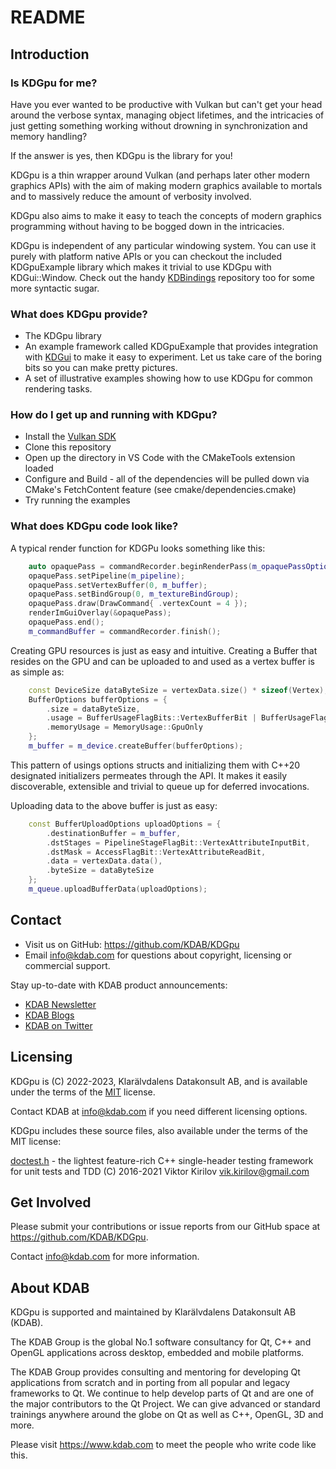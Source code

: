 # README

## Introduction

### Is KDGpu for me?

Have you ever wanted to be productive with Vulkan but can't get your head around the verbose
syntax, managing object lifetimes, and the intricacies of just getting something working without
drowning in synchronization and memory handling?

If the answer is yes, then KDGpu is the library for you!

KDGpu is a thin wrapper around Vulkan (and perhaps later other modern graphics APIs) with
the aim of making modern graphics available to mortals and to massively reduce the amount
of verbosity involved.

KDGpu also aims to make it easy to teach the concepts of modern graphics programming without
having to be bogged down in the intricacies.

KDGpu is independent of any particular windowing system. You can use it purely with platform
native APIs or you can checkout the included KDGpuExample library which makes it trivial to
use KDGpu with KDGui::Window. Check out the handy [KDBindings](https://github.com/KDAB/KDBindings)
repository too for some more syntactic sugar.

### What does KDGpu provide?

- The KDGpu library
- An example framework called KDGpuExample that provides integration with [KDGui](https://github.com/KDAB/KDUtils)
  to make it easy to experiment. Let us take care of the boring bits so you can make pretty pictures.
- A set of illustrative examples showing how to use KDGpu for common rendering tasks.

### How do I get up and running with KDGpu?

- Install the [Vulkan SDK](https://vulkan.lunarg.com/)
- Clone this repository
- Open up the directory in VS Code with the CMakeTools extension loaded
- Configure and Build - all of the dependencies will be pulled down via CMake's FetchContent feature
  (see cmake/dependencies.cmake)
- Try running the examples

### What does KDGpu code look like?

A typical render function for KDGPu looks something like this:

```cpp
    auto opaquePass = commandRecorder.beginRenderPass(m_opaquePassOptions);
    opaquePass.setPipeline(m_pipeline);
    opaquePass.setVertexBuffer(0, m_buffer);
    opaquePass.setBindGroup(0, m_textureBindGroup);
    opaquePass.draw(DrawCommand{ .vertexCount = 4 });
    renderImGuiOverlay(&opaquePass);
    opaquePass.end();
    m_commandBuffer = commandRecorder.finish();
```

Creating GPU resources is just as easy and intuitive. Creating a Buffer that resides on the GPU
and can be uploaded to and used as a vertex buffer is as simple as:

```cpp
    const DeviceSize dataByteSize = vertexData.size() * sizeof(Vertex);
    BufferOptions bufferOptions = {
        .size = dataByteSize,
        .usage = BufferUsageFlagBits::VertexBufferBit | BufferUsageFlagBits::TransferDstBit,
        .memoryUsage = MemoryUsage::GpuOnly
    };
    m_buffer = m_device.createBuffer(bufferOptions);
```

This pattern of usings options structs and initializing them with C++20 designated initializers
permeates through the API. It makes it easily discoverable, extensible and trivial to queue up
for deferred invocations.

Uploading data to the above buffer is just as easy:

```cpp
    const BufferUploadOptions uploadOptions = {
        .destinationBuffer = m_buffer,
        .dstStages = PipelineStageFlagBit::VertexAttributeInputBit,
        .dstMask = AccessFlagBit::VertexAttributeReadBit,
        .data = vertexData.data(),
        .byteSize = dataByteSize
    };
    m_queue.uploadBufferData(uploadOptions);
```

## Contact

- Visit us on GitHub: <https://github.com/KDAB/KDGpu>
- Email info@kdab.com for questions about copyright, licensing or commercial support.

Stay up-to-date with KDAB product announcements:

- [KDAB Newsletter](https://news.kdab.com)
- [KDAB Blogs](https://www.kdab.com/category/blogs)
- [KDAB on Twitter](https://twitter.com/KDABQt)

## Licensing

KDGpu is (C) 2022-2023, Klarälvdalens Datakonsult AB, and is available under the
terms of the [MIT](https://github.com/KDAB/KDGpu/blob/main/LICENSES/MIT.txt) license.

Contact KDAB at <info@kdab.com> if you need different licensing options.

KDGpu includes these source files, also available under the terms of the MIT license:

[doctest.h](https://github.com/onqtam/doctest) - the lightest feature-rich C++ single-header testing
framework for unit tests and TDD (C) 2016-2021 Viktor Kirilov <vik.kirilov@gmail.com>

## Get Involved

Please submit your contributions or issue reports from our GitHub space at <https://github.com/KDAB/KDGpu>.

Contact <info@kdab.com> for more information.

## About KDAB

KDGpu is supported and maintained by Klarälvdalens Datakonsult AB (KDAB).

The KDAB Group is the global No.1 software consultancy for Qt, C++ and
OpenGL applications across desktop, embedded and mobile platforms.

The KDAB Group provides consulting and mentoring for developing Qt applications
from scratch and in porting from all popular and legacy frameworks to Qt.
We continue to help develop parts of Qt and are one of the major contributors
to the Qt Project. We can give advanced or standard trainings anywhere
around the globe on Qt as well as C++, OpenGL, 3D and more.

Please visit <https://www.kdab.com> to meet the people who write code like this.
